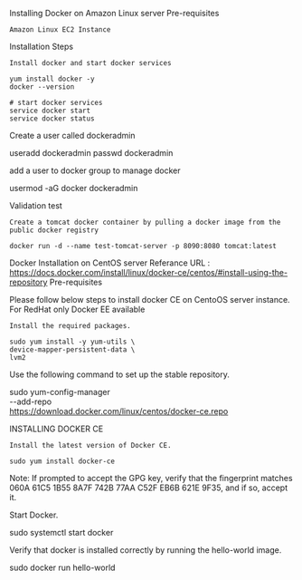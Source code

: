 Installing Docker on Amazon Linux server
Pre-requisites

    Amazon Linux EC2 Instance

Installation Steps

    Install docker and start docker services

    yum install docker -y
    docker --version 

    # start docker services
    service docker start
    service docker status

Create a user called dockeradmin

useradd dockeradmin
passwd dockeradmin

add a user to docker group to manage docker

usermod -aG docker dockeradmin

Validation test

    Create a tomcat docker container by pulling a docker image from the public docker registry

    docker run -d --name test-tomcat-server -p 8090:8080 tomcat:latest

Docker Installation on CentOS server
Referance URL : https://docs.docker.com/install/linux/docker-ce/centos/#install-using-the-repository
Pre-requisites

Please follow below steps to install docker CE on CentoOS server instance. For RedHat only Docker EE available

    Install the required packages.

    sudo yum install -y yum-utils \
    device-mapper-persistent-data \
    lvm2

Use the following command to set up the stable repository.

sudo yum-config-manager \
--add-repo \
https://download.docker.com/linux/centos/docker-ce.repo

INSTALLING DOCKER CE

    Install the latest version of Docker CE.

    sudo yum install docker-ce

Note: If prompted to accept the GPG key, verify that the fingerprint matches 060A 61C5 1B55 8A7F 742B 77AA C52F EB6B 621E 9F35, and if so, accept it.

Start Docker.

sudo systemctl start docker

Verify that docker is installed correctly by running the hello-world image.

sudo docker run hello-world